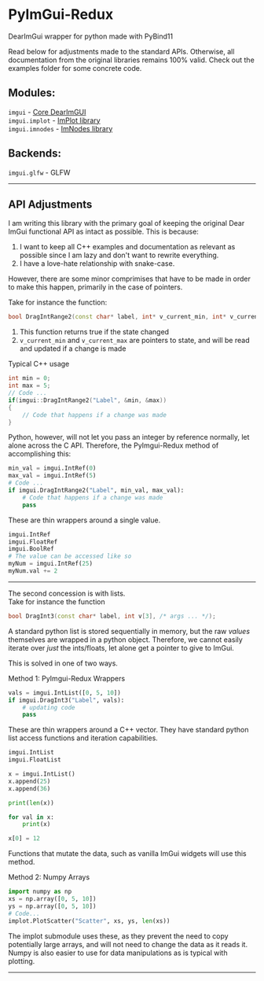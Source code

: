 # PyImGui-Redux
DearImGui wrapper for python made with PyBind11

Read below for adjustments made to the standard APIs.
Otherwise, all documentation from the original libraries remains 100% valid.
Check out the examples folder for some concrete code.

## Modules:

`imgui` - [Core DearImGUI](https://github.com/ocornut/imgui)  
`imgui.implot` - [ImPlot library](https://github.com/epezent/implot)  
`imgui.imnodes` - [ImNodes library](https://github.com/Nelarius/imnodes)


## Backends:

`imgui.glfw` - GLFW

---

## API Adjustments

I am writing this library with the primary goal of keeping the original Dear ImGui functional
API as intact as possible. This is because:
1. I want to keep all C++ examples and documentation as relevant as possible since I am lazy and don't want to rewrite everything.
2. I have a love-hate relationship with snake-case.

However, there are some minor comprimises that have to be made in order to make this happen, primarily in the case of pointers.

Take for instance the function:
```c++
bool DragIntRange2(const char* label, int* v_current_min, int* v_current_max, /* other args... */);
```
1. This function returns true if the state changed
2. `v_current_min` and `v_current_max` are pointers to state, and will be read and updated if a change is made

Typical C++ usage
```c++
int min = 0;
int max = 5;
// Code ...
if(imgui::DragIntRange2("Label", &min, &max))
{
    // Code that happens if a change was made
}
```

Python, however, will not let you pass an integer by reference normally, let alone across the C API.
Therefore, the PyImgui-Redux method of accomplishing this:
```python
min_val = imgui.IntRef(0)
max_val = imgui.IntRef(5)
# Code ...
if imgui.DragIntRange2("Label", min_val, max_val):
    # Code that happens if a change was made
    pass
```

These are thin wrappers around a single value.
```python
imgui.IntRef
imgui.FloatRef
imgui.BoolRef
# The value can be accessed like so
myNum = imgui.IntRef(25)
myNum.val += 2
```

---

The second concession is with lists.  
Take for instance the function
```c++
bool DragInt3(const char* label, int v[3], /* args ... */);
```

A standard python list is stored sequentially in memory, but the raw *values* themselves are wrapped in a python object. Therefore, we cannot easily iterate over *just* the ints/floats, let alone get a pointer to give to ImGui.

This is solved in one of two ways.  

Method 1: PyImgui-Redux Wrappers
```python
vals = imgui.IntList([0, 5, 10])
if imgui.DragInt3("Label", vals):
    # updating code
    pass
```

These are thin wrappers around a C++ vector. They have standard
python list access functions and iteration capabilities.
```python
imgui.IntList
imgui.FloatList

x = imgui.IntList()
x.append(25)
x.append(36)

print(len(x))

for val in x:
    print(x)

x[0] = 12

```
Functions that mutate the data, such as vanilla ImGui widgets will
use this method. 

Method 2: Numpy Arrays
```python
import numpy as np
xs = np.array([0, 5, 10])
ys = np.array([0, 5, 10])
# Code...
implot.PlotScatter("Scatter", xs, ys, len(xs))
```
The implot submodule uses these, as they prevent the need to copy potentially large arrays, and will not need to change the data as it reads it. Numpy
is also easier to use for data manipulations as is typical with plotting.


---
